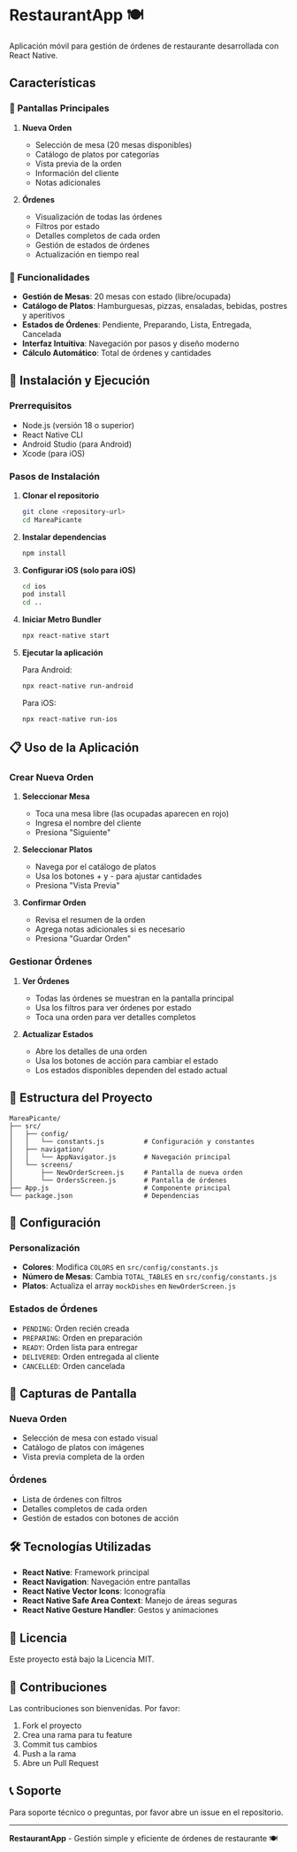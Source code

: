 # RestaurantApp 🍽️

Aplicación móvil para gestión de órdenes de restaurante desarrollada con React Native.

## Características

### 📱 Pantallas Principales

1. **Nueva Orden**
   - Selección de mesa (20 mesas disponibles)
   - Catálogo de platos por categorías
   - Vista previa de la orden
   - Información del cliente
   - Notas adicionales

2. **Órdenes**
   - Visualización de todas las órdenes
   - Filtros por estado
   - Detalles completos de cada orden
   - Gestión de estados de órdenes
   - Actualización en tiempo real

### 🍕 Funcionalidades

- **Gestión de Mesas**: 20 mesas con estado (libre/ocupada)
- **Catálogo de Platos**: Hamburguesas, pizzas, ensaladas, bebidas, postres y aperitivos
- **Estados de Órdenes**: Pendiente, Preparando, Lista, Entregada, Cancelada
- **Interfaz Intuitiva**: Navegación por pasos y diseño moderno
- **Cálculo Automático**: Total de órdenes y cantidades

## 🚀 Instalación y Ejecución

### Prerrequisitos

- Node.js (versión 18 o superior)
- React Native CLI
- Android Studio (para Android)
- Xcode (para iOS)

### Pasos de Instalación

1. **Clonar el repositorio**
   ```bash
   git clone <repository-url>
   cd MareaPicante
   ```

2. **Instalar dependencias**
   ```bash
   npm install
   ```

3. **Configurar iOS (solo para iOS)**
   ```bash
   cd ios
   pod install
   cd ..
   ```

4. **Iniciar Metro Bundler**
   ```bash
   npx react-native start
   ```

5. **Ejecutar la aplicación**
   
   Para Android:
   ```bash
   npx react-native run-android
   ```
   
   Para iOS:
   ```bash
   npx react-native run-ios
   ```

## 📋 Uso de la Aplicación

### Crear Nueva Orden

1. **Seleccionar Mesa**
   - Toca una mesa libre (las ocupadas aparecen en rojo)
   - Ingresa el nombre del cliente
   - Presiona "Siguiente"

2. **Seleccionar Platos**
   - Navega por el catálogo de platos
   - Usa los botones + y - para ajustar cantidades
   - Presiona "Vista Previa"

3. **Confirmar Orden**
   - Revisa el resumen de la orden
   - Agrega notas adicionales si es necesario
   - Presiona "Guardar Orden"

### Gestionar Órdenes

1. **Ver Órdenes**
   - Todas las órdenes se muestran en la pantalla principal
   - Usa los filtros para ver órdenes por estado
   - Toca una orden para ver detalles completos

2. **Actualizar Estados**
   - Abre los detalles de una orden
   - Usa los botones de acción para cambiar el estado
   - Los estados disponibles dependen del estado actual

## 🎨 Estructura del Proyecto

```
MareaPicante/
├── src/
│   ├── config/
│   │   └── constants.js          # Configuración y constantes
│   ├── navigation/
│   │   └── AppNavigator.js       # Navegación principal
│   └── screens/
│       ├── NewOrderScreen.js     # Pantalla de nueva orden
│       └── OrdersScreen.js       # Pantalla de órdenes
├── App.js                        # Componente principal
└── package.json                  # Dependencias
```

## 🔧 Configuración

### Personalización

- **Colores**: Modifica `COLORS` en `src/config/constants.js`
- **Número de Mesas**: Cambia `TOTAL_TABLES` en `src/config/constants.js`
- **Platos**: Actualiza el array `mockDishes` en `NewOrderScreen.js`

### Estados de Órdenes

- `PENDING`: Orden recién creada
- `PREPARING`: Orden en preparación
- `READY`: Orden lista para entregar
- `DELIVERED`: Orden entregada al cliente
- `CANCELLED`: Orden cancelada

## 📱 Capturas de Pantalla

### Nueva Orden
- Selección de mesa con estado visual
- Catálogo de platos con imágenes
- Vista previa completa de la orden

### Órdenes
- Lista de órdenes con filtros
- Detalles completos de cada orden
- Gestión de estados con botones de acción

## 🛠️ Tecnologías Utilizadas

- **React Native**: Framework principal
- **React Navigation**: Navegación entre pantallas
- **React Native Vector Icons**: Iconografía
- **React Native Safe Area Context**: Manejo de áreas seguras
- **React Native Gesture Handler**: Gestos y animaciones

## 📄 Licencia

Este proyecto está bajo la Licencia MIT.

## 🤝 Contribuciones

Las contribuciones son bienvenidas. Por favor:

1. Fork el proyecto
2. Crea una rama para tu feature
3. Commit tus cambios
4. Push a la rama
5. Abre un Pull Request

## 📞 Soporte

Para soporte técnico o preguntas, por favor abre un issue en el repositorio.

---

**RestaurantApp** - Gestión simple y eficiente de órdenes de restaurante 🍽️
